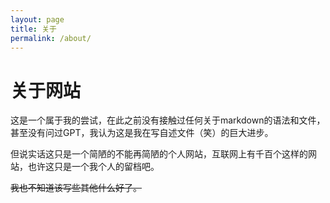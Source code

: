 ```yaml
---
layout: page
title: 关于
permalink: /about/
---
```


# **关于网站**

这是一个属于我的尝试，在此之前没有接触过任何关于markdown的语法和文件，甚至没有问过GPT，我认为这是我在写自述文件（笑）的巨大进步。

但说实话这只是一个简陋的不能再简陋的个人网站，互联网上有千百个这样的网站，也许这只是一个我个人的留档吧。

~~我也不知道该写些其他什么好了。~~
